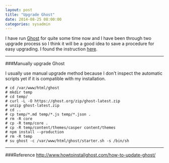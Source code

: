 ```yaml
---
layout: post
title: "Upgrade Ghost"
date: 2014-08-25 08:00:00
categories: sysadmin
---
```


I have run [Ghost](https://ghost.org) for quite some time now and I have been through two upgrade process so I think it will be a good idea to save a procedure for easy upgrading. I found the instruction [here](http://www.howtoinstallghost.com/how-to-update-ghost/).

---
###Manually upgrade Ghost

I usually use manual upgrade method because I don't inspect the automatic scripts yet if it is compatible with my installation.

	# cd /var/www/html/ghost
    # mkdir temp
    # cd temp/
    # curl -L -O https://ghost.org/zip/ghost-latest.zip
    # unzip ghost-latest.zip
    # cd ..
    # cp temp/*.md temp/*.js temp/*.json .
    # rm -R core
    # cp -R temp/core .
    # cp -R temp/content/themes/casper content/themes
    # npm install --production
    # rm -R temp
    # su ghost -c /var/www/html/ghost/starter.sh -s /bin/sh

---
###Reference
http://www.howtoinstallghost.com/how-to-update-ghost/
